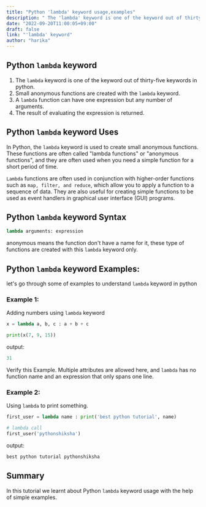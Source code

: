 ```yaml
---
title: "Python 'lambda' keyword usage,examples"
description: " The 'lambda' keyword is one of the keyword out of thirty-five keywords in python"
date: "2022-09-20T11:00:05+09:00"
draft: false
link: "'lambda' keyword"
author: "harika"
---
```


## Python `lambda` keyword 

1. The `lambda` keyword is one of the keyword out of thirty-five keywords in python.
2. Small anonymous functions are created with the `lambda` keyword.
3. A `lambda` function can have one expression but any number of arguments.
4. The result of evaluating the expression is returned. 

## Python `lambda` keyword Uses

In Python, the `lambda` keyword is used to create small anonymous functions. These functions are often called "lambda functions" or "anonymous functions", and they are often used when you need a simple function for a short period of time.

`Lambda` functions are often used in conjunction with higher-order functions such as `map, filter, and reduce`, which allow you to apply a function to a sequence of data. They are also useful for creating simple functions to be used as event handlers in graphical user interface (GUI) programs.


## Python `lambda` keyword Syntax 

```python
lambda arguments: expression
```
anonymous means the function don't have a name for it, these type of functions are created with this `lambda` keyword only.

## Python `lambda` keyword Examples:

let's go through some of examples to understand `lambda` keyword in python

### Example 1:
Adding numbers using `lambda` keyword 

```python
x = lambda a, b, c : a + b + c

print(x(7, 9, 15)) 
```
output:

```python
31
```
Verify this Example.
Multiple attributes are allowed here, and `lambda` has no function name and an expression that only spans one line.

### Example 2:
Using `lambda` to print something.

```python
first_user = lambda name : print('best python tutorial', name)

# lambda call
first_user('pythonshiksha')
```
output:

```python
best python tutorial pythonshiksha
```

## Summary
In this tutorial we learnt about Python `lambda` keyword usage with the help of simple examples.